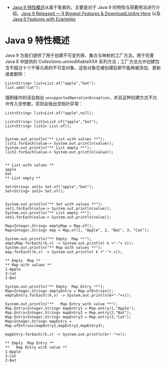 - [Java 9 特性概述]()从属于笔者的[]()，主要是对于 Java 9 的特性与简要用法进行介绍。[Java 9 Released — 9 Biggest Features & DownloadListAre Here](https://fossbytes.com/java-9-features-released-download-course/) 以及 [Java 9 Features with Examples](https://www.journaldev.com/13121/java-9-features-with-examples)

# Java 9 特性概述

Java 9 为我们提供了用于创建不可变列表、集合与映射的工厂方法，用于完善 Java 8 中提供的 Collections.unmodifiableXXX 系列方法；工厂方法允许创建包含不超过十个不等元素的不可变对象，这些对象在被创建后即不能再被添加、更新或者删除：

```
List<String> list=List.of("apple","bat");
list.add("cat");
```

强制操作的话会抛出 `unsupportedOperationException`，并且这种创建方式不允许传入空参数，否则会抛出空指针异常：

```
List<String> list=List.of("apple",null);
```

```
List<String> list1=List.of("apple","bat");
List<String> list2= List.of();


System.out.println("** List with values **");
list1.forEach(value-> System.out.println(value));
System.out.println("** List empty **");
list2.forEach(value-> System.out.println(value));


** List with values **
apple
bat
** List empty **
```

```
Set<String> set1= Set.of("apple","bat");
Set<String> set2= Set.of();


System.out.println("** Set with values **");
set1.forEach(value-> System.out.println(value));
System.out.println("** List empty **");
set2.forEach(value-> System.out.println(value));
```

```
Map<Integer,String> emptyMap = Map.of();
Map<Integer,String> map = Map.of(1, "Apple", 2, "Bat", 3, "Cat");

System.out.println("** Empty  Map **");
emptyMap.forEach((k,v) -> System.out.println( k +"-"+ v));
System.out.println("** Map with values **");
map.forEach((k,v) -> System.out.println( k +"-"+ v));

** Empty  Map **
** Map with values **
1-Apple
3-Cat
2-Bat
```

```
System.out.println("** Empty  Map Entry **");
Map<Integer,String> emptyEntry = Map.ofEntries();
emptyEntry.forEach((k,v) -> System.out.println(k+"-"+v));

System.out.println("**   Map Entry with value **");
Map.Entry<Integer,String> mapEntry1 = Map.entry(1,"Apple");
Map.Entry<Integer,String> mapEntry2 = Map.entry(2,"Bat");
Map.Entry<Integer,String> mapEntry3 = Map.entry(3,"Cat");
Map<Integer,String> mapEntry = Map.ofEntries(mapEntry1,mapEntry2,mapEntry3);

mapEntry.forEach((k,v) -> System.out.println(k+"-"+v));

** Empty  Map Entry **
**   Map Entry with value **
1-Apple
3-Cat
2-Bat
```
